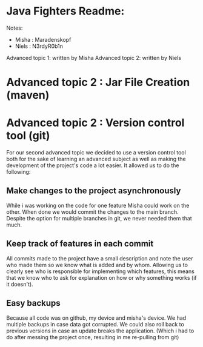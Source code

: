# Java Fighters Readme:
Notes:
- Misha : Maradenskopf
- Niels : N3rdyR0b1n

Advanced topic 1: written by Misha
Advanced topic 2: written by Niels
# Advanced topic 2 : Jar File Creation (maven)

# Advanced topic 2 : Version control tool (git)
For our second advanced topic we decided to use a version control tool both for the sake of learning an advanced subject as well as making the development of the project's code a lot easier. It allowed us to do the following:

## Make changes to the project asynchronously
While i was working on the code for one feature Misha could work on the other. When done we would commit the changes to the main branch. Despite the option for multiple branches in git, we never needed them that much.

## Keep track of features in each commit
All commits made to the project have a small description and note the user who made them so we know what is added and by whom. Allowing us to clearly see who is responsible for implementing which features, this means that we know who to ask for explanation on how or why something works (if it doesn't).

## Easy backups
Because all code was on github, my device and misha's device. We had multiple backups in case data got corrupted. We could also roll back to previous versions in case an update breaks the application. (Which i had to do after messing the project once, resulting in me re-pulling from git)
